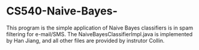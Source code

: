 # CS540-Naive-Bayes-
This program is the simple application of Naive Bayes classifiers is in spam filtering for e-mail/SMS. The NaiveBayesClassifierImpl.java is implemented by Han Jiang, and all other files are provided by instrutor Collin. 